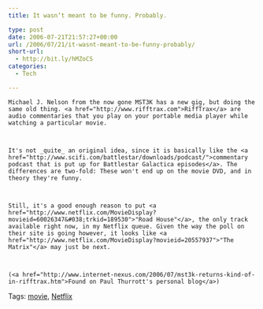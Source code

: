 ```yaml
---
title: It wasn’t meant to be funny. Probably.

type: post
date: 2006-07-21T21:57:27+00:00
url: /2006/07/21/it-wasnt-meant-to-be-funny-probably/
short-url:
  - http://bit.ly/hMZoCS
categories:
  - Tech

---
```

<div class='microid-mailto+http:sha1:229343afd6e8e13de3da49f791fefe2ab1ac3e5f'>
  
    Michael J. Nelson from the now gone MST3K has a new gig, but doing the same old thing. <a href="http://www.rifftrax.com">RiffTrax</a> are audio commentaries that you play on your portable media player while watching a particular movie.
  
  
  
    It's not _quite_ an original idea, since it is basically like the <a href="http://www.scifi.com/battlestar/downloads/podcast/">commentary podcast that is put up for Battlestar Galactica episodes</a>. The differences are two-fold: These won't end up on the movie DVD, and in theory they're funny.
  
  
  
    Still, it's a good enough reason to put <a href="http://www.netflix.com/MovieDisplay?movieid=60026347&#038;trkid=189530">"Road House"</a>, the only track available right now, in my Netflix queue. Given the way the poll on their site is going however, it looks like <a href="http://www.netflix.com/MovieDisplay?movieid=20557937">"The Matrix"</a> may just be next.
  
  
  
    (<a href="http://www.internet-nexus.com/2006/07/mst3k-returns-kind-of-in-rifftrax.htm">Found on Paul Thurrott's personal blog</a>)
  
</div>

<div class="st-post-tags">
  Tags: <a href="http://www.cavort.org/tag/movie/" title="movie" rel="tag">movie</a>, <a href="http://www.cavort.org/tag/netflix/" title="Netflix" rel="tag">Netflix</a><br />
</div>